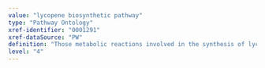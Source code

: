 ```yaml
---
value: "lycopene biosynthetic pathway"
type: "Pathway Ontology"
xref-identifier: "0001291"
xref-dataSource: "PW"
definition: "Those metabolic reactions involved in the synthesis of lycopene, a carotene and phytochemical found in red fruits and vegetables. Plants and bacteria have the ability to synthesize lycopene."
level: "4"
---
```

